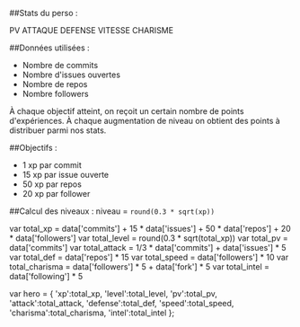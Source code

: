 ##Stats du perso :

PV
ATTAQUE 
DEFENSE
VITESSE 
CHARISME

##Données utilisées :

- Nombre de commits 
- Nombre d'issues ouvertes
- Nombre de repos
- Nombre followers

À chaque objectif atteint, on reçoit un certain nombre de points d'expériences. À chaque augmentation de niveau on obtient des points à distribuer parmi nos stats. 

##Objectifs :

- 1 xp par commit
- 15 xp par issue ouverte
- 50 xp par repos
- 20 xp par follower

##Calcul des niveaux :
niveau = `round(0.3 * sqrt(xp))`


var total_xp = data['commits'] + 15 * data['issues'] + 50 * data['repos'] + 20 * data['followers']
var total_level = round(0.3 * sqrt(total_xp))
var total_pv = data['commits']
var total_attack = 1/3 * data['commits'] + data['issues'] * 5
var total_def = data['repos'] * 15
var total_speed = data['followers'] * 10 
var total_charisma = data['followers'] * 5  + data['fork'] * 5
var total_intel = data['following'] * 5

var hero = {
	'xp':total_xp,
	'level':total_level,
	'pv':total_pv,
	'attack':total_attack,
	'defense':total_def,
	'speed':total_speed,
	'charisma':total_charisma,
	'intel':total_intel
};
